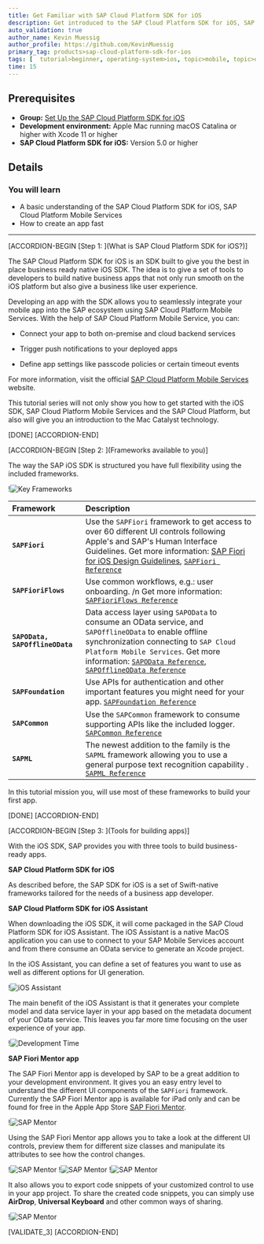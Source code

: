 ```yaml
---
title: Get Familiar with SAP Cloud Platform SDK for iOS
description: Get introduced to the SAP Cloud Platform SDK for iOS, SAP Cloud Platform Mobile Services, and the power of the SDK.
auto_validation: true
author_name: Kevin Muessig
author_profile: https://github.com/KevinMuessig
primary_tag: products>sap-cloud-platform-sdk-for-ios
tags: [  tutorial>beginner, operating-system>ios, topic>mobile, topic>odata, products>sap-cloud-platform, products>sap-cloud-platform-sdk-for-ios ]
time: 15
---
```


## Prerequisites
- **Group:** [Set Up the SAP Cloud Platform SDK for iOS](group.ios-sdk-setup)
- **Development environment:** Apple Mac running macOS Catalina or higher with Xcode 11 or higher
- **SAP Cloud Platform SDK for iOS:** Version 5.0 or higher

## Details
### You will learn  
  - A basic understanding of the SAP Cloud Platform SDK for iOS, SAP Cloud Platform Mobile Services
  - How to create an app fast

---

[ACCORDION-BEGIN [Step 1: ](What is SAP Cloud Platform SDK for iOS?)]

The SAP Cloud Platform SDK for iOS is an SDK built to give you the best in place business ready native iOS SDK. The idea is to give a set of tools to developers to build native business apps that not only run smooth on the iOS platform but also give a business like user experience.

Developing an app with the SDK allows you to seamlessly integrate your mobile app into the SAP ecosystem using SAP Cloud Platform Mobile Services. With the help of SAP Cloud Platform Mobile Service, you can:

- Connect your app to both on-premise and cloud backend services

- Trigger push notifications to your deployed apps

- Define app settings like passcode policies or certain timeout events

For more information, visit the official [SAP Cloud Platform Mobile Services](https://help.sap.com/viewer/product/SAP_CLOUD_PLATFORM_MOBILE_SERVICES/Cloud/en-US) website.

This tutorial series will not only show you how to get started with the iOS SDK, SAP Cloud Platform Mobile Services and the SAP Cloud Platform, but also will give you an introduction to the Mac Catalyst technology.

[DONE]
[ACCORDION-END]

[ACCORDION-BEGIN [Step 2: ](Frameworks available to you)]

The way the SAP iOS SDK is structured you have full flexibility using the included frameworks.

!![Key Frameworks](fiori-ios-scpms-starter-mission-01-0.png)


|  Framework                          | Description
|  :---------------------------       | :-------------
|  **`SAPFiori`**                     | Use the `SAPFiori` framework to get access to over 60 different UI controls following Apple's and SAP's Human Interface Guidelines. Get more information: [SAP Fiori for iOS Design Guidelines](https://experience.sap.com/fiori-design-ios/), [`SAPFiori Reference`](https://help.sap.com/doc/978e4f6c968c4cc5a30f9d324aa4b1d7/Latest/en-US/Documents/Frameworks/SAPFiori/index.html)
|  **`SAPFioriFlows`**                | Use common workflows, e.g.: user onboarding. /n Get more information: [`SAPFioriFlows Reference`](https://help.sap.com/doc/978e4f6c968c4cc5a30f9d324aa4b1d7/Latest/en-US/Documents/Frameworks/SAPFiori/index.html)
|  **`SAPOData, SAPOfflineOData`**    | Data access layer using `SAPOData` to consume an OData service, and `SAPOfflineOData` to enable offline synchronization connecting to `SAP Cloud Platform Mobile Services`. Get more information: [`SAPOData Reference`](https://help.sap.com/doc/978e4f6c968c4cc5a30f9d324aa4b1d7/Latest/en-US/Documents/Frameworks/SAPOData/index.html), [`SAPOfflineOData Reference`](https://help.sap.com/doc/978e4f6c968c4cc5a30f9d324aa4b1d7/Latest/en-US/Documents/Frameworks/SAPOfflineOData/index.html)
|  **`SAPFoundation`**                | Use APIs for authentication and other important features you might need for your app. [`SAPFoundation Reference`](https://help.sap.com/doc/978e4f6c968c4cc5a30f9d324aa4b1d7/Latest/en-US/Documents/Frameworks/SAPFoundation/index.html)
|  **`SAPCommon`**                    | Use the `SAPCommon` framework to consume supporting APIs like the included logger. [`SAPCommon Reference`](https://help.sap.com/doc/978e4f6c968c4cc5a30f9d324aa4b1d7/Latest/en-US/Documents/Frameworks/SAPCommon/index.html)
|  **`SAPML`**                        | The newest addition to the family is the `SAPML` framework allowing you to use a general purpose text recognition capability . [`SAPML Reference`](https://help.sap.com/doc/978e4f6c968c4cc5a30f9d324aa4b1d7/Latest/en-US/Documents/Frameworks/SAPML/index.html)


In this tutorial mission you, will use most of these frameworks to build your first app.


[DONE]
[ACCORDION-END]

[ACCORDION-BEGIN [Step 3: ](Tools for building apps)]

With the iOS SDK, SAP provides you with three tools to build business-ready apps.

**SAP Cloud Platform SDK for iOS**

As described before, the SAP SDK for iOS is a set of Swift-native frameworks tailored for the needs of a business app developer.

**SAP Cloud Platform SDK for iOS Assistant**

When downloading the iOS SDK, it will come packaged in the SAP Cloud Platform SDK for iOS Assistant. The iOS Assistant is a native MacOS application you can use to connect to your SAP Mobile Services account and from there consume an OData service to generate an Xcode project.

In the iOS Assistant, you can define a set of features you want to use as well as different options for UI generation.

!![iOS Assistant](fiori-ios-scpms-starter-mission-01-1.png)

The main benefit of the iOS Assistant is that it generates your complete model and data service layer in your app based on the metadata document of your OData service. This leaves you far more time focusing on the user experience of your app.

!![Development Time](fiori-ios-scpms-starter-mission-01-2.gif)

**SAP Fiori Mentor app**

The SAP Fiori Mentor app is developed by SAP to be a great addition to your development environment. It gives you an easy entry level to understand the different UI components of the `SAPFiori` framework.
Currently the SAP Fiori Mentor app is available for iPad only and can be found for free in the Apple App Store [SAP Fiori Mentor](https://apps.apple.com/us/app/sap-fiori-mentor/id1215284965).

!![SAP Mentor](fiori-ios-scpms-starter-mission-01-3.png)

Using the SAP Fiori Mentor app allows you to take a look at the different UI controls, preview them for different size classes and manipulate its attributes to see how the control changes.

!![SAP Mentor](fiori-ios-scpms-starter-mission-01-4.png)
!![SAP Mentor](fiori-ios-scpms-starter-mission-01-4-1.png)
!![SAP Mentor](fiori-ios-scpms-starter-mission-01-4-2.png)

It also allows you to export code snippets of your customized control to use in your app project. To share the created code snippets, you can simply use **AirDrop**, **Universal Keyboard** and other common ways of sharing.

!![SAP Mentor](fiori-ios-scpms-starter-mission-01-5.png)

[VALIDATE_3]
[ACCORDION-END]
